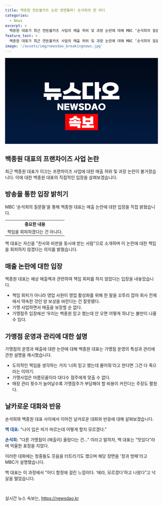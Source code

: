 ```yaml
---
title: 백종원 연돈볼카츠 논란 정면돌파! 손석희의 한 마디
categories:
  - News
excerpt: >
  백종원 대표가 최근 연돈볼카츠 사업의 매출 허위 및 과장 논란에 대해 MBC ‘손석희의 질문들’을 통해 입장을 밝혀 논란에 대한 책임을 회피하지 않겠다고 했다. 그는 가맹본부와 가맹점주간의 매출 공방, 그리고 가맹점주들의 불만과 관련하여 자신의 입장을 설명했다. 이에 손석희와의 치열한 대화도 이뤄졌는데, 대화에는 유쾌한 분위기도 함께 전파됐다. MBC는 해당 장면을 ‘창과 방패’라고 설명했다.
feature_text: >
  백종원 대표가 최근 연돈볼카츠 사업의 매출 허위 및 과장 논란에 대해 MBC ‘손석희의 질문들’을 통해 입장을 밝혀 논란에 대한 책임을 회피하지 않겠다고 했다. 그는 가맹본부와 가맹점주간의 매출 공방, 그리고 가맹점주들의 불만과 관련하여 자신의 입장을 설명했다. 이에 손석희와의 치열한 대화도 이뤄졌는데, 대화에는 유쾌한 분위기도 함께 전파됐다. MBC는 해당 장면을 ‘창과 방패’라고 설명했다.
image: '/assets/img/newsdao_breakingnews.jpg'
---
```


<p><img src="/assets/img/newsdao_breakingnews.jpg" alt="flaretime 속보" /></p>

<h2>백종원 대표의 프랜차이즈 사업 논란</h2>

<p data-ke-size="size16">최근 백종원 대표가 이끄는 프랜차이즈 사업에 대한 매출 허위 및 과장 논란이 불거졌습니다. 이에 대한 백종원 대표의 직접적인 입장을 살펴보겠습니다.</p>

<h2 data-ke-size="size26">방송을 통한 입장 밝히기</h2>

<p data-ke-size="size16">MBC ‘손석희의 질문들’을 통해 백종원 대표는 매출 논란에 대한 입장을 직접 밝혔습니다. </p>

<table>
    <tr>
        <td style="text-align: center; height: 17px;"><b>중요한 내용</b></td>
    </tr>
    <tr>
        <td>책임을 회피하겠다는 건 아니다.</td>
    </tr>
</table>

<p data-ke-size="size16">백 대표는 자신을 "찬사와 비판을 동시에 받는 사람"으로 소개하며 이 논란에 대한 책임을 회피하지 않겠다는 의지를 밝혔습니다.</p>

<h2 data-ke-size="size26">매출 논란에 대한 입장</h2>

<p data-ke-size="size16">백종원 대표는 예상 매출액과 관련하여 책임 회피를 하지 않았다는 입장을 내놓았습니다. </p>

<ul>
    <li>책임 회피가 아니라 영업 사원이 영업 활성화를 위해 한 말을 꼬투리 잡아 회사 전체에서 약속한 것인 양 보상을 바란다는 건 잘못됐다.</li>
    <li>가맹 사업하면서 매출을 보장할 순 없다.</li>
    <li>가맹점주 입장에선 ‘우리는 백종원 믿고 했는데 안 오면 어떻게 하냐’는 불만이 나올 수 있다.</li>
</ul>

<h2 data-ke-size="size26">가맹점 운영과 관리에 대한 설명</h2>

<p data-ke-size="size16">가맹점의 운영과 매출에 대한 논란에 대해 백종원 대표는 가맹점 운영의 특성과 관리에 관한 설명을 제시했습니다.</p>

<ul>
    <li>도의적인 책임을 생각하는 거지 ‘너희 믿고 했는데 물어줘’라고 한다면 그건 다 죽으라는 이야기.</li>
    <li>가맹사업은 마름모꼴이라 대다수 점주에게 맞출 수 없다.</li>
    <li>매장 관리 횟수가 늘어날수록 가맹점주가 부담해야 할 비용이 커진다는 주장도 펼쳤다.</li>
</ul>

<h2 data-ke-size="size26">날카로운 대화와 반응</h2>

<p data-ke-size="size16">손석희와 백종원 대표 사이에서 이어진 날카로운 대화와 반응에 대해 살펴보겠습니다.</p>

<p data-ke-size="size16"><b><span style="color: #1a5490;">백 대표:</span></b> "나이 입은 피가 마르는데 어떻게 할지 모르겠다."</p>

<p data-ke-size="size16"><b><span style="color: #1a5490;">손석희:</span></b> "다른 가맹점이 (매출이) 올랐다는 건…" 이라고 말하자, 백 대표는 "맛있다"라며 억울한 표정을 지었다.</p>

<p data-ke-size="size16">이러한 대화에는 청중들도 웃음을 터트리기도 했으며 해당 장면을 '창과 방패'라고 MBC가 설명했습니다.</p>

<p data-ke-size="size16">백 대표는 이 과정에서 "어디 함정에 걸린 느낌이다. ‘에라, 모르겠다’하고 나왔다”고 넉살을 떨었습니다.</p>

<p data-ke-size="size16">&nbsp;</p>
실시간 뉴스 속보는, <a href="https://newsdao.kr" rel="dofollow">https://newsdao.kr</a>


